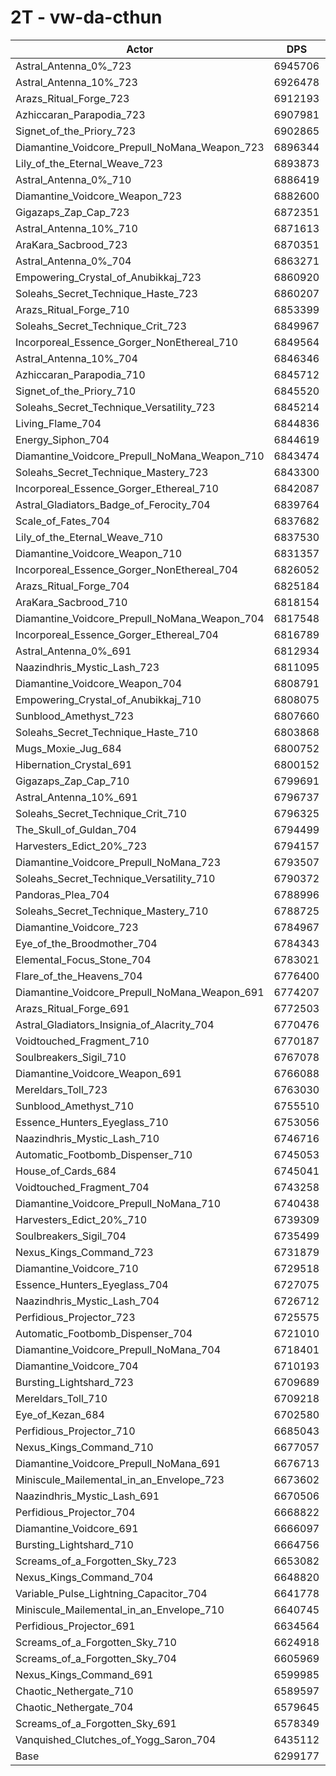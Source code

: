 # 2T - vw-da-cthun
| Actor | DPS | Increase |
|---|:---:|:---:|
|Astral_Antenna_0%_723|6945706|10.26%|
|Astral_Antenna_10%_723|6926478|9.96%|
|Arazs_Ritual_Forge_723|6912193|9.73%|
|Azhiccaran_Parapodia_723|6907981|9.66%|
|Signet_of_the_Priory_723|6902865|9.58%|
|Diamantine_Voidcore_Prepull_NoMana_Weapon_723|6896344|9.48%|
|Lily_of_the_Eternal_Weave_723|6893873|9.44%|
|Astral_Antenna_0%_710|6886419|9.32%|
|Diamantine_Voidcore_Weapon_723|6882600|9.26%|
|Gigazaps_Zap_Cap_723|6872351|9.10%|
|Astral_Antenna_10%_710|6871613|9.09%|
|AraKara_Sacbrood_723|6870351|9.07%|
|Astral_Antenna_0%_704|6863271|8.96%|
|Empowering_Crystal_of_Anubikkaj_723|6860920|8.92%|
|Soleahs_Secret_Technique_Haste_723|6860207|8.91%|
|Arazs_Ritual_Forge_710|6853399|8.80%|
|Soleahs_Secret_Technique_Crit_723|6849967|8.74%|
|Incorporeal_Essence_Gorger_NonEthereal_710|6849564|8.74%|
|Astral_Antenna_10%_704|6846346|8.69%|
|Azhiccaran_Parapodia_710|6845712|8.68%|
|Signet_of_the_Priory_710|6845520|8.67%|
|Soleahs_Secret_Technique_Versatility_723|6845214|8.67%|
|Living_Flame_704|6844836|8.66%|
|Energy_Siphon_704|6844619|8.66%|
|Diamantine_Voidcore_Prepull_NoMana_Weapon_710|6843474|8.64%|
|Soleahs_Secret_Technique_Mastery_723|6843300|8.64%|
|Incorporeal_Essence_Gorger_Ethereal_710|6842087|8.62%|
|Astral_Gladiators_Badge_of_Ferocity_704|6839764|8.58%|
|Scale_of_Fates_704|6837682|8.55%|
|Lily_of_the_Eternal_Weave_710|6837530|8.55%|
|Diamantine_Voidcore_Weapon_710|6831357|8.45%|
|Incorporeal_Essence_Gorger_NonEthereal_704|6826052|8.36%|
|Arazs_Ritual_Forge_704|6825184|8.35%|
|AraKara_Sacbrood_710|6818154|8.24%|
|Diamantine_Voidcore_Prepull_NoMana_Weapon_704|6817548|8.23%|
|Incorporeal_Essence_Gorger_Ethereal_704|6816789|8.22%|
|Astral_Antenna_0%_691|6812934|8.16%|
|Naazindhris_Mystic_Lash_723|6811095|8.13%|
|Diamantine_Voidcore_Weapon_704|6808791|8.09%|
|Empowering_Crystal_of_Anubikkaj_710|6808075|8.08%|
|Sunblood_Amethyst_723|6807660|8.07%|
|Soleahs_Secret_Technique_Haste_710|6803868|8.01%|
|Mugs_Moxie_Jug_684|6800752|7.96%|
|Hibernation_Crystal_691|6800152|7.95%|
|Gigazaps_Zap_Cap_710|6799691|7.95%|
|Astral_Antenna_10%_691|6796737|7.90%|
|Soleahs_Secret_Technique_Crit_710|6796325|7.89%|
|The_Skull_of_Guldan_704|6794499|7.86%|
|Harvesters_Edict_20%_723|6794157|7.86%|
|Diamantine_Voidcore_Prepull_NoMana_723|6793507|7.85%|
|Soleahs_Secret_Technique_Versatility_710|6790372|7.80%|
|Pandoras_Plea_704|6788996|7.78%|
|Soleahs_Secret_Technique_Mastery_710|6788725|7.77%|
|Diamantine_Voidcore_723|6784967|7.71%|
|Eye_of_the_Broodmother_704|6784343|7.70%|
|Elemental_Focus_Stone_704|6783021|7.68%|
|Flare_of_the_Heavens_704|6776400|7.58%|
|Diamantine_Voidcore_Prepull_NoMana_Weapon_691|6774207|7.54%|
|Arazs_Ritual_Forge_691|6772503|7.51%|
|Astral_Gladiators_Insignia_of_Alacrity_704|6770476|7.48%|
|Voidtouched_Fragment_710|6770187|7.48%|
|Soulbreakers_Sigil_710|6767078|7.43%|
|Diamantine_Voidcore_Weapon_691|6766088|7.41%|
|Mereldars_Toll_723|6763030|7.36%|
|Sunblood_Amethyst_710|6755510|7.24%|
|Essence_Hunters_Eyeglass_710|6753056|7.21%|
|Naazindhris_Mystic_Lash_710|6746716|7.10%|
|Automatic_Footbomb_Dispenser_710|6745053|7.08%|
|House_of_Cards_684|6745041|7.08%|
|Voidtouched_Fragment_704|6743258|7.05%|
|Diamantine_Voidcore_Prepull_NoMana_710|6740438|7.01%|
|Harvesters_Edict_20%_710|6739309|6.99%|
|Soulbreakers_Sigil_704|6735499|6.93%|
|Nexus_Kings_Command_723|6731879|6.87%|
|Diamantine_Voidcore_710|6729518|6.83%|
|Essence_Hunters_Eyeglass_704|6727075|6.79%|
|Naazindhris_Mystic_Lash_704|6726712|6.79%|
|Perfidious_Projector_723|6725575|6.77%|
|Automatic_Footbomb_Dispenser_704|6721010|6.70%|
|Diamantine_Voidcore_Prepull_NoMana_704|6718401|6.66%|
|Diamantine_Voidcore_704|6710193|6.52%|
|Bursting_Lightshard_723|6709689|6.52%|
|Mereldars_Toll_710|6709218|6.51%|
|Eye_of_Kezan_684|6702580|6.40%|
|Perfidious_Projector_710|6685043|6.13%|
|Nexus_Kings_Command_710|6677057|6.00%|
|Diamantine_Voidcore_Prepull_NoMana_691|6676713|5.99%|
|Miniscule_Mailemental_in_an_Envelope_723|6673602|5.94%|
|Naazindhris_Mystic_Lash_691|6670506|5.89%|
|Perfidious_Projector_704|6668822|5.87%|
|Diamantine_Voidcore_691|6666097|5.82%|
|Bursting_Lightshard_710|6664756|5.80%|
|Screams_of_a_Forgotten_Sky_723|6653082|5.62%|
|Nexus_Kings_Command_704|6648820|5.55%|
|Variable_Pulse_Lightning_Capacitor_704|6641778|5.44%|
|Miniscule_Mailemental_in_an_Envelope_710|6640745|5.42%|
|Perfidious_Projector_691|6634564|5.32%|
|Screams_of_a_Forgotten_Sky_710|6624918|5.17%|
|Screams_of_a_Forgotten_Sky_704|6605969|4.87%|
|Nexus_Kings_Command_691|6599985|4.78%|
|Chaotic_Nethergate_710|6589597|4.61%|
|Chaotic_Nethergate_704|6579645|4.45%|
|Screams_of_a_Forgotten_Sky_691|6578349|4.43%|
|Vanquished_Clutches_of_Yogg_Saron_704|6435112|2.16%|
|Base|6299177|0.00%|
